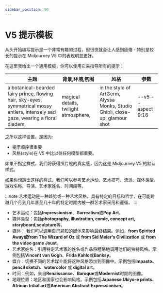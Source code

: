 ```yaml
---
sidebar_position: 90
---
```


# V5 提示模板

从头开始编写提示是一个非常有趣的过程，但很快就会让人感到疲倦 - 特别是较长的提示在 Midjourney V5 中的表现明显更好。

在这里我给出一个通用模板，你可以使用它来指导所有的提示：

|主题 |背景,环境,氛围| 风格 | 参数 |
|--|--|--|--|
|a botanical-bearded fairy prince, flowing hair, sky-eyes, symmetrical mossy antlers, intensely sad gaze, wearing a floral diadem, |magical details, twilight atmosphere, |in the style of ArtGerm, Alyssa Monks, Studio Ghibli, close-up, glamour shot|--v5 --aspect 9:16 |

之所以这样设置，是因为: 
- 提示顺序很重要
- 风格(style)在 V5 中比以往任何模型都重要。

如果不指定样式，我们将获得照片般的真实感，因为这是 Midjourney V5 的默认样式。

如果你想跳出这样的样式，我们可以参考艺术运动、艺术技巧、流派、媒体类型、游戏名称、导演、艺术家姓名、时间段等。

:::note
艺术运动是一种趋势或一种艺术风格，具有特定的目标和哲学，在可能跨越几个月到几年甚至几十年的特定时期内被一群艺术家采用和遵循。
:::

- 艺术运动：包括**Impressionism**、**Surrealism**或**Pop Art**。
- 媒体类型：包括**photography, illustration, comic, concept art, storyboard,sculpture**等。
- 媒体： 我们可以调用自己熟知的媒体来影响最终结果。例如，**from Spirited Away或from The Wizard of Oz** 或 **from Sid Meier's Civilization** 或 **from the video game Joust**。
- 艺术家姓名：引用特定艺术家的姓名或作品将粗略地调用他们的独特风格。示例包括**Vincent van Gogh**、**Frida Kahlo**或**Banksy**。
- 媒介：切换不同的艺术媒介能将这种风格添加到图像中。示例包括**impasto、pencil sketch**、**watercolor** 或 **digital art**。
- 时间：例如，来自**Renaissance**、**Baroque**或**Modernist**时期的图像。
- 地理位置：地区和国家也会影响风格。示例包括**Japanese Ukiyo-e prints**、**African tribal art**或**American Abstract Expressionism**。